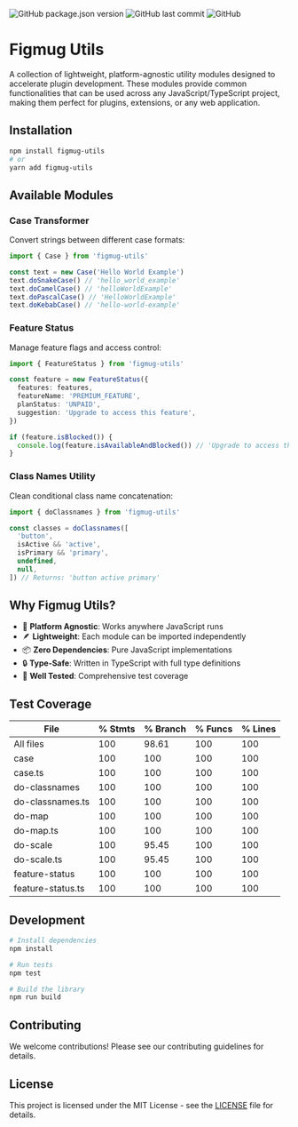 ![GitHub package.json version](https://img.shields.io/github/package-json/v/a-ng-d/figmug-utils?color=informational) ![GitHub last commit](https://img.shields.io/github/last-commit/a-ng-d/figmug-utils?color=informational) ![GitHub](https://img.shields.io/github/license/a-ng-d/figmug-utils?color=informational)

# Figmug Utils

A collection of lightweight, platform-agnostic utility modules designed to accelerate plugin development. These modules provide common functionalities that can be used across any JavaScript/TypeScript project, making them perfect for plugins, extensions, or any web application.

## Installation

```bash
npm install figmug-utils
# or
yarn add figmug-utils
```

## Available Modules

### Case Transformer

Convert strings between different case formats:

```typescript
import { Case } from 'figmug-utils'

const text = new Case('Hello World Example')
text.doSnakeCase() // 'hello_world_example'
text.doCamelCase() // 'helloWorldExample'
text.doPascalCase() // 'HelloWorldExample'
text.doKebabCase() // 'hello-world-example'
```

### Feature Status

Manage feature flags and access control:

```typescript
import { FeatureStatus } from 'figmug-utils'

const feature = new FeatureStatus({
  features: features,
  featureName: 'PREMIUM_FEATURE',
  planStatus: 'UNPAID',
  suggestion: 'Upgrade to access this feature',
})

if (feature.isBlocked()) {
  console.log(feature.isAvailableAndBlocked()) // 'Upgrade to access this feature'
}
```

### Class Names Utility

Clean conditional class name concatenation:

```typescript
import { doClassnames } from 'figmug-utils'

const classes = doClassnames([
  'button',
  isActive && 'active',
  isPrimary && 'primary',
  undefined,
  null,
]) // Returns: 'button active primary'
```

## Why Figmug Utils?

- 🎯 **Platform Agnostic**: Works anywhere JavaScript runs
- 🪶 **Lightweight**: Each module can be imported independently
- 📦 **Zero Dependencies**: Pure JavaScript implementations
- 🔒 **Type-Safe**: Written in TypeScript with full type definitions
- 🧪 **Well Tested**: Comprehensive test coverage

## Test Coverage

File                | % Stmts | % Branch | % Funcs | % Lines
--------------------|---------|----------|---------|--------
All files           |     100 |    98.61 |     100 |     100
 case               |     100 |      100 |     100 |     100
  case.ts           |     100 |      100 |     100 |     100
 do-classnames      |     100 |      100 |     100 |     100
  do-classnames.ts  |     100 |      100 |     100 |     100
 do-map             |     100 |      100 |     100 |     100
  do-map.ts         |     100 |      100 |     100 |     100
 do-scale           |     100 |    95.45 |     100 |     100
  do-scale.ts       |     100 |    95.45 |     100 |     100
 feature-status     |     100 |      100 |     100 |     100
  feature-status.ts |     100 |      100 |     100 |     100

## Development

```bash
# Install dependencies
npm install

# Run tests
npm test

# Build the library
npm run build
```

## Contributing

We welcome contributions! Please see our contributing guidelines for details.

## License

This project is licensed under the MIT License - see the [LICENSE](LICENSE) file for details.
